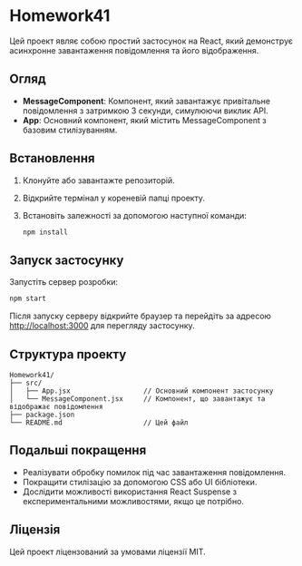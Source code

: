 # Homework41

Цей проект являє собою простий застосунок на React, який демонструє асинхронне завантаження повідомлення та його відображення.

## Огляд

- **MessageComponent**: Компонент, який завантажує привітальне повідомлення з затримкою 3 секунди, симулюючи виклик API.
- **App**: Основний компонент, який містить MessageComponent з базовим стилізуванням.

## Встановлення

1. Клонуйте або завантажте репозиторій.
2. Відкрийте термінал у кореневій папці проекту.
3. Встановіть залежності за допомогою наступної команди:

   ```bash
   npm install
   ```

## Запуск застосунку

Запустіть сервер розробки:

```bash
npm start
```

Після запуску серверу відкрийте браузер та перейдіть за адресою [http://localhost:3000](http://localhost:3000) для перегляду застосунку.

## Структура проекту

```
Homework41/
├── src/
│   ├── App.jsx                  // Основний компонент застосунку
│   └── MessageComponent.jsx     // Компонент, що завантажує та відображає повідомлення
├── package.json
└── README.md                    // Цей файл
```

## Подальші покращення

- Реалізувати обробку помилок під час завантаження повідомлення.
- Покращити стилізацію за допомогою CSS або UI бібліотеки.
- Дослідити можливості використання React Suspense з експериментальними можливостями, якщо це потрібно.

## Ліцензія

Цей проект ліцензований за умовами ліцензії MIT.
